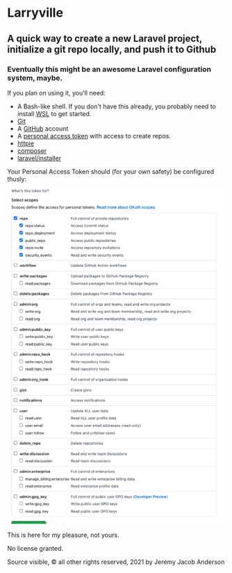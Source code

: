 # Larryville

## A quick way to create a new Laravel project, initialize a git repo locally, and push it to Github

### Eventually this might be an awesome Laravel configuration system, maybe.

If you plan on using it, you'll need:

- A Bash-like shell. If you don't have this already, you probably need to install [WSL](https://docs.microsoft.com/en-us/windows/wsl/install-win10) to get started.
- [Git](https://git-scm.com/book/en/v2/Getting-Started-Installing-Git)
- A [GitHub](https://github.com/) account
- A [personal access token](https://github.com/settings/tokens) with access to create repos.
- [httpie](https://httpie.io)
- [composer](https://getcomposer.org/)  
- [laravel/installer](https://packagist.org/packages/laravel/installer) 

Your Personal Access Token should (for your own safety) be configured thusly: 

![Image of Personal Access Token scope configuration](assets/token.scopes.png)

This is here for my pleasure, not yours.

No license granted. 

Source visible, &copy; all other rights reserved, 2021 by Jeremy Jacob Anderson

